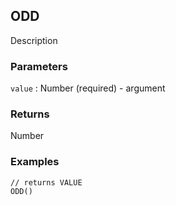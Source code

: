## ODD

Description

### Parameters
`value` : Number (required) - argument

### Returns
Number

### Examples
```
// returns VALUE
ODD()
```